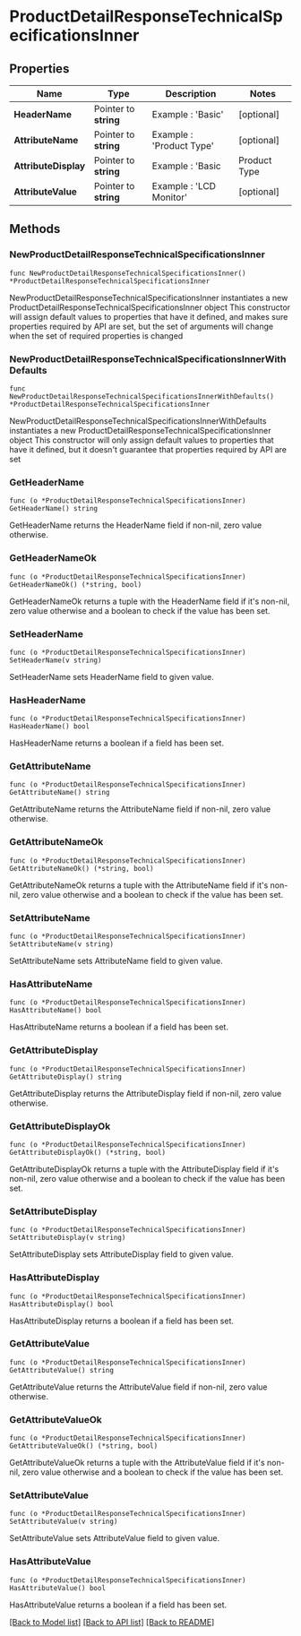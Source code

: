 # ProductDetailResponseTechnicalSpecificationsInner

## Properties

Name | Type | Description | Notes
------------ | ------------- | ------------- | -------------
**HeaderName** | Pointer to **string** | Example : &#39;Basic&#39; | [optional] 
**AttributeName** | Pointer to **string** | Example : &#39;Product Type&#39; | [optional] 
**AttributeDisplay** | Pointer to **string** | Example : &#39;Basic|Product Type|LCD Monitor&#39; | [optional] 
**AttributeValue** | Pointer to **string** | Example : &#39;LCD Monitor&#39; | [optional] 

## Methods

### NewProductDetailResponseTechnicalSpecificationsInner

`func NewProductDetailResponseTechnicalSpecificationsInner() *ProductDetailResponseTechnicalSpecificationsInner`

NewProductDetailResponseTechnicalSpecificationsInner instantiates a new ProductDetailResponseTechnicalSpecificationsInner object
This constructor will assign default values to properties that have it defined,
and makes sure properties required by API are set, but the set of arguments
will change when the set of required properties is changed

### NewProductDetailResponseTechnicalSpecificationsInnerWithDefaults

`func NewProductDetailResponseTechnicalSpecificationsInnerWithDefaults() *ProductDetailResponseTechnicalSpecificationsInner`

NewProductDetailResponseTechnicalSpecificationsInnerWithDefaults instantiates a new ProductDetailResponseTechnicalSpecificationsInner object
This constructor will only assign default values to properties that have it defined,
but it doesn't guarantee that properties required by API are set

### GetHeaderName

`func (o *ProductDetailResponseTechnicalSpecificationsInner) GetHeaderName() string`

GetHeaderName returns the HeaderName field if non-nil, zero value otherwise.

### GetHeaderNameOk

`func (o *ProductDetailResponseTechnicalSpecificationsInner) GetHeaderNameOk() (*string, bool)`

GetHeaderNameOk returns a tuple with the HeaderName field if it's non-nil, zero value otherwise
and a boolean to check if the value has been set.

### SetHeaderName

`func (o *ProductDetailResponseTechnicalSpecificationsInner) SetHeaderName(v string)`

SetHeaderName sets HeaderName field to given value.

### HasHeaderName

`func (o *ProductDetailResponseTechnicalSpecificationsInner) HasHeaderName() bool`

HasHeaderName returns a boolean if a field has been set.

### GetAttributeName

`func (o *ProductDetailResponseTechnicalSpecificationsInner) GetAttributeName() string`

GetAttributeName returns the AttributeName field if non-nil, zero value otherwise.

### GetAttributeNameOk

`func (o *ProductDetailResponseTechnicalSpecificationsInner) GetAttributeNameOk() (*string, bool)`

GetAttributeNameOk returns a tuple with the AttributeName field if it's non-nil, zero value otherwise
and a boolean to check if the value has been set.

### SetAttributeName

`func (o *ProductDetailResponseTechnicalSpecificationsInner) SetAttributeName(v string)`

SetAttributeName sets AttributeName field to given value.

### HasAttributeName

`func (o *ProductDetailResponseTechnicalSpecificationsInner) HasAttributeName() bool`

HasAttributeName returns a boolean if a field has been set.

### GetAttributeDisplay

`func (o *ProductDetailResponseTechnicalSpecificationsInner) GetAttributeDisplay() string`

GetAttributeDisplay returns the AttributeDisplay field if non-nil, zero value otherwise.

### GetAttributeDisplayOk

`func (o *ProductDetailResponseTechnicalSpecificationsInner) GetAttributeDisplayOk() (*string, bool)`

GetAttributeDisplayOk returns a tuple with the AttributeDisplay field if it's non-nil, zero value otherwise
and a boolean to check if the value has been set.

### SetAttributeDisplay

`func (o *ProductDetailResponseTechnicalSpecificationsInner) SetAttributeDisplay(v string)`

SetAttributeDisplay sets AttributeDisplay field to given value.

### HasAttributeDisplay

`func (o *ProductDetailResponseTechnicalSpecificationsInner) HasAttributeDisplay() bool`

HasAttributeDisplay returns a boolean if a field has been set.

### GetAttributeValue

`func (o *ProductDetailResponseTechnicalSpecificationsInner) GetAttributeValue() string`

GetAttributeValue returns the AttributeValue field if non-nil, zero value otherwise.

### GetAttributeValueOk

`func (o *ProductDetailResponseTechnicalSpecificationsInner) GetAttributeValueOk() (*string, bool)`

GetAttributeValueOk returns a tuple with the AttributeValue field if it's non-nil, zero value otherwise
and a boolean to check if the value has been set.

### SetAttributeValue

`func (o *ProductDetailResponseTechnicalSpecificationsInner) SetAttributeValue(v string)`

SetAttributeValue sets AttributeValue field to given value.

### HasAttributeValue

`func (o *ProductDetailResponseTechnicalSpecificationsInner) HasAttributeValue() bool`

HasAttributeValue returns a boolean if a field has been set.


[[Back to Model list]](../README.md#documentation-for-models) [[Back to API list]](../README.md#documentation-for-api-endpoints) [[Back to README]](../README.md)


